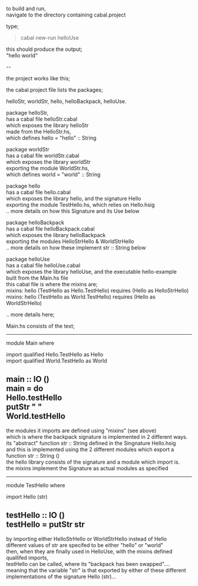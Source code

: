 to build and run,   
  navigate to the directory containing cabal.project   
   
type;   
> cabal new-run helloUse   
   
this should produce the output;   
"hello world"   
   
--   
   
the project works like this;   
   
the cabal.project file lists the packages;   
   
helloStr, worldStr, hello, helloBackpack, helloUse.   
   
package helloStr,   
 has a cabal file helloStr.cabal   
 which exposes the library helloStr   
 made from the HelloStr.hs,    
 which defines hello = "hello" :: String    
   
package worldStr   
 has a cabal file worldStr.cabal    
 which exposes the library worldStr   
 exporting the module WorldStr.hs,    
 which defines world = "world" :: String    
   
package hello   
 has a cabal file hello.cabal   
 which exposes the library hello, and the signature Hello   
 exporting the module TestHello.hs, which relies on Hello.hsig    
 .. more details on how this Signature and its Use below   
   
package helloBackpack   
 has a cabal file helloBackpack.cabal   
 which exposes the library helloBackpack   
 exporting the modules HelloStrHello & WorldStrHello    
 .. more details on how these implement str :: String below   
   
package helloUse   
 has a cabal file helloUse.cabal   
 which exposes the library helloUse, and the executable hello-example    
 built from the Main.hs file   
 this cabal file is where the mixins are;    
  mixins: hello (TestHello as Hello.TestHello) requires (Hello as HelloStrHello)   
  mixins: hello (TestHello as World.TestHello) requires (Hello as WorldStrHello)    
   
   
.. more details here;   
   
Main.hs consists of the text;    
    
----    
module Main where   
   
import qualified Hello.TestHello as Hello   
import qualified World.TestHello as World   
   
main :: IO ()   
main = do   
 Hello.testHello   
 putStr " "    
 World.testHello   
----   
   
the modules it imports are defined using "mixins" (see above)   
which is where the backpack signature is implemented in 2 different ways.   
its "abstract" function str :: String defined in the Singnature Hello.hsig    
and this is implemented using the 2 different modules which export a function str :: String ()   
the hello library consists of the signature and a module which import is.   
the mixins implement the Signature as actual modules as specified   
    
----   
module TestHello where   
   
import Hello (str)   
   
testHello :: IO ()   
testHello = putStr str    
----   
   
by importing either HelloStrHello or WorldStrHello instead of Hello   
different values of str are specifed to be either "hello" or "world"    
then, when they are finally used in HelloUse, with the mixins defined quallifed imports,   
testHello can be called, where its "backpack has been swapped"....    
meaning that the variable "str" is that exported by either of these different implementations of the signature Hello (str)...   






  
